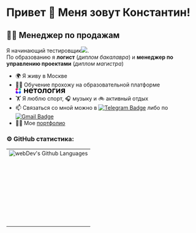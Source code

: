 # Привет 👋 Меня зовут Константин!

## :man_technologist: Менеджер по продажам

Я начинающий тестировщик<img src="https://media.giphy.com/media/WUlplcMpOCEmTGBtBW/giphy.gif" width="30px">.  
 По образованию я **логист** (*диплом бакалавра*) и **менеджер по управлению проектами** (*диплом магистра*)


- 🌍  Я живу в Москве
- :man_student: Обучение прохожу на образовательной платформе [![Netology](https://github.com/Kostet-name/myFilesNetology/blob/main/img/logoNeto.png?raw=true)](https://netology.ru/)
- 🏋️ Я люблю спорт, 🎧 музыку и 🚲 активный отдых
- :mailbox: Связаться со мной можно в  [![Telegram Badge](https://img.shields.io/badge/-Konstantin-blue?style=flat&logo=Telegram&logoColor=white)](https://t.me/Konstantin_lacoste) либо по  [![Gmail Badge](https://img.shields.io/badge/-Gmail-red?style=flat&logo=Gmail&logoColor=white)](mailto:up12m1@gmail.com)
- 👨‍💼 Мое [портфолио](https://kostet-name.github.io/Hello_everyone/)

### ⚙️ GitHub статистика:

<table>
  <tr>
    <td>
      <img height="195px" align="right" alt="webDev's Github Languages" src="https://github-readme-stats-sigma-five.vercel.app/api/top-langs/?username=Kostet-name&layout=compact&theme=vision-friendly-dark" />
    </td>
  </tr>
</table>
<!--
**Kostet-name/Kostet-name** is a ✨ _special_ ✨ repository because its `README.md` (this file) appears on your GitHub profile.
-->
